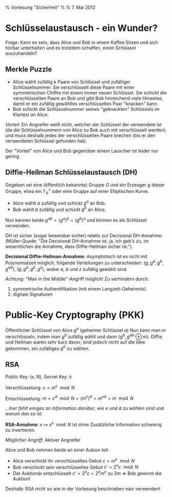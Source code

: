 % Vorlesung "Sicherheit"
%
% 7. Mai 2012

# Schlüsselaustausch - ein Wunder?

*Frage*: Kann es sein, dass Alice und Bob in einem Kaffee Sitzen und sich hörbar unterhalten und es trotzdem schaffen, einen Schlüssel auszuhandeln?

## Merkle Puzzle

* Alice wählt zufällig k Paare von Schlüssel und zufälliger Schlüsselnummer. Sie verschlüsselt diese Paare mit einer symmetrischen Chiffre mit einem immer neuen Schlüssel. Sie schickt die verschlüsselten Paare an Bob und gibt Bob hinreichend viele Hinweise, damit er ein zufällig gewähltes verschlüsseltes Paar "knacken" kann.
* Bob schickt die Schlüsselnummer seines "geknackten" Schlüssels im Klartext an Alice.

*Vorteil*: Ein Angreifer weiß nicht, welcher der Schlüssel der verwendete ist (da die Schlüsselnummern von Alice zu Bob auch mit verschlüsselt werden) und muss deshalb jedes der verschlüsselten Paare brechen (bis er den verwendeten Schlüssel gefunden hat).

Der "Vorteil" von Alice und Bob gegenüber einem Lauscher ist leider nur gering.

## Diffie-Hellman Schlüsselaustausch (DH)

Gegeben sei eine (öffentlich bekannte) Gruppe $G$ und ein Erzeuger $g$ dieser Gruppe, etwa ein ${\mathbb{F}_p}^{\times}$ oder eine Gruppe auf einer Elliptischen Kurve.

* Alice wählt $a$ zufällig und schickt $g^a$ an Bob.
* Bob wählt $b$ zufällig und schickt $g^b$ an Alice.

Nun kennen beide $g^{ab} = {(g^a)}^b = {(g^b)}^a$ und können es als Schlüssel verwenden.

DH ist sicher (sogar beweisbar sicher) relativ zur Decisional DH-Annahme. (Müller-Quade: "Die Decisional DH-Annahme ist, ja, ich geb's zu, im wesentlichen die Annahme, dass Diffie-Hellman sicher ist.").

**Decisional Diffie-Hellman-Annahme**: Asymptotisch ist es nicht mit Polynomialzeit möglich, folgende Verteilungen zu unterscheiden: $(g, g^a, g^b, g^{ab})$, $(g, g^a, g^b, g^z)$, wobei $a$, $b$ und $z$ zufällig gewählt sind.

*Achtung*: "Man in the Middle"-Angriff möglich! Zu verhindern durch:

1. symmetrische Authentifikation (mit einem Langzeit-Geheimnis)
2. digitale Signaturen

# Public-Key Cryptography (PKK)

Öffentlicher Schlüssel von Alice $g^a$ (geheimer Schlüssel $a$) Nun kann man $m$ verschlüsseln, indem man $g^b$ zufällig wählt und dann $(g^b, g^{ab} \oplus m)$. Diffie und Hellman waren sehr kurz davor, sind jedoch nicht auf die Idee gekommen, ein zufälliges $g^b$ zu wählen.

## RSA

Public Key: $(e, N)$, Secret Key: $k$

Verschlüsselung: $c = m^e \mod N$

Entschlüsselung: $m = c^d \mod N = {(m^e)}^d = m^{ed} = m \mod N$

*...hier fehlt einiges an Information darüber, wie $e$ und $d$ zu wählen sind und warum das so ist.*

**RSA-Annahme**: $x \mapsto x^e \mod N$ ist ohne Zusätzliche Information schwierig zu invertieren.

*Möglicher Angriff*: Aktiver Angreifer

Alice und Bob nehmen beide an einer Aukion teil.

* Alice verschickt ihr verschlüsseltes Gebot $c = m^e \mod N$
* Bob verschickt sein verschlüsseltes Gebot $c' = 2^e c \mod N$
* Der Auktionär entschlüsselt $c' = 2^ec = 2^em^e$ zu $2m$ $\Rightarrow$ Bob gewinnt die Auktion!

Deshalb: RSA nicht so wie in der Vorlesung beschrieben naiv verwenden!
